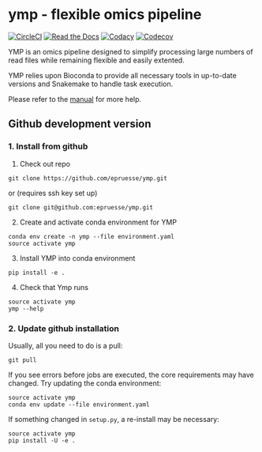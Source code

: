 # ymp - flexible omics pipeline

[![CircleCI](https://img.shields.io/circleci/project/github/epruesse/ymp.svg?label=CircleCI)](https://circleci.com/gh/epruesse/ymp)
[![Read the Docs](https://img.shields.io/readthedocs/ymp/latest.svg)](https://ymp.readthedocs.io/en/latest)
[![Codacy](https://api.codacy.com/project/badge/Grade/07ec32ae80194ec8b9184e1f6b5e6649)](https://app.codacy.com/app/elmar/ymp)
[![Codecov](https://img.shields.io/codecov/c/github/epruesse/ymp.svg)](https://codecov.io/gh/epruesse/ymp)


YMP is an omics pipeline designed to simplify processing large numbers of
read files while remaining flexible and easily extented.

YMP relies upon Bioconda to provide all necessary tools in up-to-date versions
and Snakemake to handle task execution.

Please refer to the [manual](http://ymp.readthedocs.io/) for more help.

## Github development version

### 1. Install from github

1. Check out repo
  ```
  git clone https://github.com/epruesse/ymp.git
  ```
  or (requires ssh key set up)
  ```
  git clone git@github.com:epruesse/ymp.git
  ```

2. Create and activate conda environment for YMP
  ```
  conda env create -n ymp --file environment.yaml
  source activate ymp
  ```

3. Install YMP into conda environment
  ```
  pip install -e .
  ```

4. Check that Ymp runs
  ```
  source activate ymp
  ymp --help
  ```

### 2. Update github installation

Usually, all you need to do is a pull:

  ```
  git pull
  ```

If you see errors before jobs are executed, the core requirements may have changed.
Try updating the conda environment:

  ```
  source activate ymp
  conda env update --file environment.yaml
  ```
  
If something changed in `setup.py`, a re-install may be necessary:

  ```
  source activate ymp
  pip install -U -e . 
  ```


